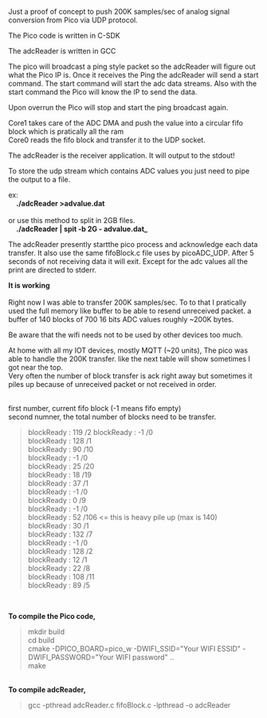 Just a proof of concept  to push 200K samples/sec of analog signal conversion from Pico via UDP protocol.


The Pico code is written in C-SDK

The adcReader is written in GCC


The pico will broadcast a ping style packet so the adcReader will figure out what the Pico IP is.
Once it receives the Ping the adcReader will send a start command. The start command will start the adc data streams.
Also with the start command the Pico will know the IP to send the data.

Upon overrun the Pico will stop and start the ping broadcast again.

Core1 takes care of the ADC DMA and push the value into a circular fifo block which is pratically all the ram<br>
Core0 reads the fifo block and transfer it to the UDP socket.<br>

The adcReader is the receiver application. It will output to the stdout!<br>

To store the udp stream which contains ADC values you just need to pipe the output to a file.<br>

ex:<br>
&nbsp;&nbsp;&nbsp; <b>./adcReader >advalue.dat</b><br>
<br>
or use this method to split in 2GB files.<br>
&nbsp;&nbsp;&nbsp; <b>./adcReader | spit -b 2G - advalue.dat_</b><br>

The adcReader presently startthe pico process and acknowledge each data transfer. 
It also use the same fifoBlock.c file uses by picoADC_UDP.
After 5 seconds of  not receiving data it will exit.
Except for the adc values all the print are directed to stderr.


<b>It is working </b><br><br>
Right now I was able to transfer 200K samples/sec. To to that I pratically used the full memory like buffer to be able to resend
unreceived packet.  a buffer of 140 blocks of 700  16 bits ADC values  roughly ~200K bytes.

Be aware that the wifi needs not to be used by other devices too much.

At home with all my IOT devices, mostly MQTT (~20 units), The pico was able to handle  the 200K transfer.
like the next table will show sometimes I got near the top.<br>
Very often the number of block transfer is ack right away but sometimes it piles up because of unreceived packet or not received in order.<br>

<br>
first number, current fifo block (-1 means  fifo empty)<br>
second numner, the total number of blocks need to be transfer.<br>
<blockquote>blockReady : 119 /2
blockReady : -1 /0 <br>
blockReady : 128 /1<br>
blockReady : 90 /10<br>
blockReady : -1 /0<br>
blockReady : 25 /20<br>
blockReady : 18 /19<br>
blockReady : 37 /1<br>
blockReady : -1 /0<br>
blockReady : 0 /9<br>
blockReady : -1 /0<br>
blockReady : 52 /106   <= this is heavy pile up (max is 140)<br>
blockReady : 30 /1<br>
blockReady : 132 /7<br>
blockReady : -1 /0<br>
blockReady : 128 /2<br>
blockReady : 12 /1<br>
blockReady : 22 /8<br>
blockReady : 108 /11<br>
blockReady : 89 /5<br></blockquote>

<br>

<b>To compile the Pico code,</b>
<blockquote>
mkdir build<br>
cd build<br>
cmake -DPICO_BOARD=pico_w -DWIFI_SSID="Your WIFI ESSID" -DWIFI_PASSWORD="Your WIFI password" ..<br>
make<br>
</blockquote>

<br>
<b>To compile adcReader,</b>
<blockquote>
gcc -pthread adcReader.c fifoBlock.c -lpthread -o adcReader
</blockquote>
<br>

